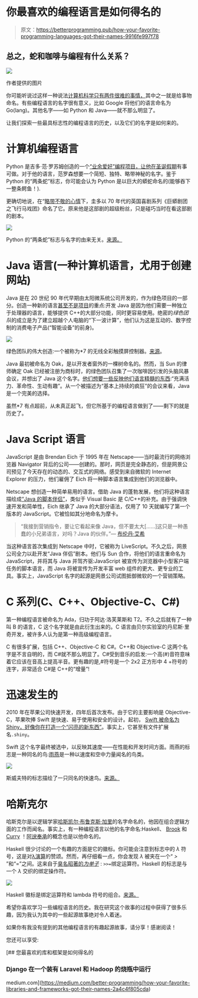 # 你最喜欢的编程语言是如何得名的

> 原文：<https://betterprogramming.pub/how-your-favorite-programming-languages-got-their-names-9916fe997f78>

## 总之，蛇和咖啡与编程有什么关系？

![](img/77344581a211e3950cd400b903e6b832.png)

作者提供的图片

你可能听说过这样一种说法[计算机科学只有两件很难的事情，](https://martinfowler.com/bliki/TwoHardThings.html#:~:text=There%20are%20only%20two%20hard,cache%20invalidation%20and%20naming%20things.)其中之一就是给事物命名。有些编程语言的名字很有意义，比如 Google 将他们的语言命名为 Go(lang)。其他名字——如 Python 和 Java——就不那么明显了。

让我们探索一些最具标志性的编程语言的历史，以及它们的名字是如何来的。

# 计算机编程语言

Python 是吉多·范·罗苏姆创造的一个[“业余爱好”编程项目，让他在圣诞假期](https://www.python.org/doc/essays/foreword/)有事可做。对于他的语言，范罗森想要一个简短、独特、略带神秘的名字。鉴于 Python 的“两条蛇”标志，你可能会认为 Python 是以巨大的蟒蛇命名的(能够吞下一整条鳄鱼！).

更确切地说，在“[略带不敬的心情](https://www.python.org/doc/essays/foreword/)下，圭多以 70 年代的英国喜剧系列《巨蟒剧团之飞行马戏团》命名了它。原来他是这部剧的超级粉丝，只是碰巧当时在看这部剧的剧本。

![](img/0249d80b87def6e311e4e5156c425182.png)

Python 的“两条蛇”标志与名字的由来无关。[来源。](https://www.python.org/community/logos/)

# Java 语言(一种计算机语言，尤用于创建网站)

Java 是在 20 世纪 90 年代早期由太阳微系统公司开发的，作为绿色项目的一部分。创造一种新的语言[甚至不是项目](https://web.archive.org/web/20080530073139/http://java.sun.com/features/1998/05/birthday.html)的重点:开发 Java 是因为他们需要一种独立于处理器的语言，能够提供 C++的大部分功能，同时更容易使用。绝密的*绿色团队*的成立是为了建立超越个人电脑的“下一波计算”，他们认为这是互动的、数字控制的消费电子产品(“智能设备”的前身)。

![](img/46386f99ff5feda62ad295c80600eda4.png)

绿色团队的伟大创造:一个被称为*7 的无线全彩触摸屏控制器。[来源](https://tech-insider.org/java/research/1998/05-a.html)。

Java 最初被命名为 Oak，是以开发者窗外的一棵树命名的。然而，当 Sun 的律师确定 Oak 已经被注册为商标时，的绿色团队召集了一次咖啡因引发的头脑风暴会议，并想出了 Java 这个名字。[他们想要一些反映他们语言精髓的东西](https://www.infoworld.com/article/2077265/so-why-did-they-decide-to-call-it-java-.html):“充满活力、革命性、生动有趣”。从一个被描述为“基本上持续的疯狂”的会议来看，Java 是一个完美的选择。

虽然*7 有点超前，从未真正起飞，但它所基于的编程语言做到了——剩下的就是历史了。

# Java Script 语言

JavaScript 是由 Brendan Eich 于 1995 年在 Netscape——当时最流行的网络浏览器 Navigator 背后的公司——创建的。那时，网页是完全静态的，但是网景公司预见了今天存在的动态的、交互式的网络。感受到来自微软的 Internet Explorer 的压力，他们雇佣了 Eich 将一种脚本语言集成到他们的浏览器中。

Netscape 想创造一种简单易用的语言。借助 Java 的蓬勃发展，他们将这种语言描绘成[“Java 的脚本伴侣”](https://auth0.com/blog/a-brief-history-of-javascript/)，类似于 Visual Basic 是 C/C++的补充。由于强调快速开发和简单性，Eich 继承了 Java 的大部分语法，仅用了 10 天就编写了第一个版本的 JavaScript。它被恰如其分地命名为摩卡。

> “我接到营销指令，要让它看起来像 Java，但不要太大[……]这只是一种愚蠢的小兄弟语言，对吗？Java 的伙伴。”— [布伦丹·艾希](https://thenewstack.io/brendan-eich-on-creating-javascript-in-10-days-and-what-hed-do-differently-today/)

当这种语言首次集成到 Netscape 中时，它被称为 LiveScript。不久之后，网景公司全力以赴开发“Java 伴侣”剧本。他们与 Sun 合作，将他们的语言重命名为 JavaScript，并将其与 Java 并驾齐驱:JavaScript 被宣传为浏览器中小型客户端任务的脚本语言，而 Java 将被宣传为开发丰富 web 组件的更大、更专业的工具。事实上，JavaScript 名字的起源是网景公司试图抵御微软的一个营销策略。

# C 系列(C、C++、Objective-C、C#)

第一种编程语言被命名为 Ada，归功于阿达·洛芙莱斯和 T2。不久之后就有了一种叫 B 的语言，C 这个名字就是由此衍生出来的。C 语言由贝尔实验室的丹尼斯·里奇开发，被许多人认为是第一种高级编程语言。

C 有很多扩展，包括 C++、Objective-C 和 C#。C++和 Objective-C 这两个名字是不言自明的，而 C#就不那么明显了。C#受到音乐的启发:一个高(#)音符意味着它应该在音高上提高半音。更有趣的是,#符号是一个 2x2 正方形中 4 +符号的连字，非常适合 C#是 C++的“增量”!

# 迅速发生的

2010 年在苹果公司快速开发，四年后首次发布。由于它的主要影响是 Objective-C，苹果吹捧 Swift 是快速、易于使用和安全的设计。起初， [Swift 被命名为 Shiny，好像你在打造一个“闪亮的新东西”](https://oleb.net/2019/chris-lattner-swift-origins/)。事实上，它甚至有文件扩展名`.shiny`。

Swift 这个名字最终被选中，以反映其速度——在性能和开发时间方面。雨燕的标志是一种同名的鸟:[雨燕](https://en.wikipedia.org/wiki/Swift)是一种以速度和空中力量闻名的鸟类。

![](img/a01aee2385044f7fae8aff9c97a9d6c1.png)

斯威夫特的标志描绘了一只同名的快速鸟。[来源。](https://commons.wikimedia.org/wiki/File:Swift_logo_with_text.svg)

# 哈斯克尔

哈斯克尔是以逻辑学家[哈斯凯尔·布鲁克斯·加里](https://en.wikipedia.org/wiki/Haskell_Curry)的名字命名的，他因在组合逻辑方面的工作而闻名。事实上，有一种编程语言以他的名字命名:Haskell、 [Brook](https://graphics.stanford.edu/projects/brookgpu/) 和 [Curry](https://www-ps.informatik.uni-kiel.de/currywiki/) ！[阿谀奉承](https://en.wikipedia.org/wiki/Currying)的概念也是以他命名的。

Haskell 很少讨论的一个有趣的方面是它的徽标。你可能会注意到标志中的 *λ* 符号，这是对[λ演算](http://dev.stephendiehl.com/fun/lambda_calculus.html)的赞颂。然而，再仔细看一点，你会发现 *λ* 被夹在一个“ *>* ”和“=”之间。这来自于[臭名昭著的*为单子*](https://www.haskell.org/tutorial/monads.html#:~:text=The%20Monad%20class%20defines%20two,%3D%20(bind)%20and%20return.&text=The%20bind%20operations%2C%20%3E%3E%20and,into%20the%20monad%20(container).&text=The%20%3E%3E%20function%20is%20used%20when,by%20the%20first%20monadic%20operator.) : `>>=`绑定运算符。Haskell 的标志是与一个 *λ* 交织的绑定操作符。

![](img/e6c3c0e2f2b657b81a227eb52b25ac67.png)

Haskell 徽标是绑定运算符和 lambda 符号的组合。[来源。](https://commons.wikimedia.org/wiki/File:Haskell-Logo.svg)

希望你喜欢学习一些编程语言的历史。我在研究这个故事的过程中获得了很多乐趣，因为我认为其中的一些起源故事绝对令人着迷。

如果你有我没有提到的其他编程语言的有趣起源故事，请分享！感谢阅读！

您还可以享受:

[](https://medium.com/better-programming/how-your-favorite-libraries-and-frameworks-got-their-names-2a4c4f805cda) [## 您最喜欢的库和框架是如何得名的

### Django 在一个装有 Laravel 和 Hadoop 的烧瓶中运行

medium.com](https://medium.com/better-programming/how-your-favorite-libraries-and-frameworks-got-their-names-2a4c4f805cda)